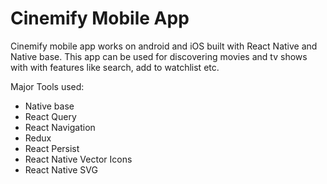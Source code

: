 # Cinemify Mobile App

Cinemify mobile app works on android and iOS built with React Native and Native base. This app can be used for discovering movies and tv shows with with features like search, add to watchlist etc.

Major Tools used:

- Native base
- React Query
- React Navigation
- Redux
- React Persist
- React Native Vector Icons
- React Native SVG
